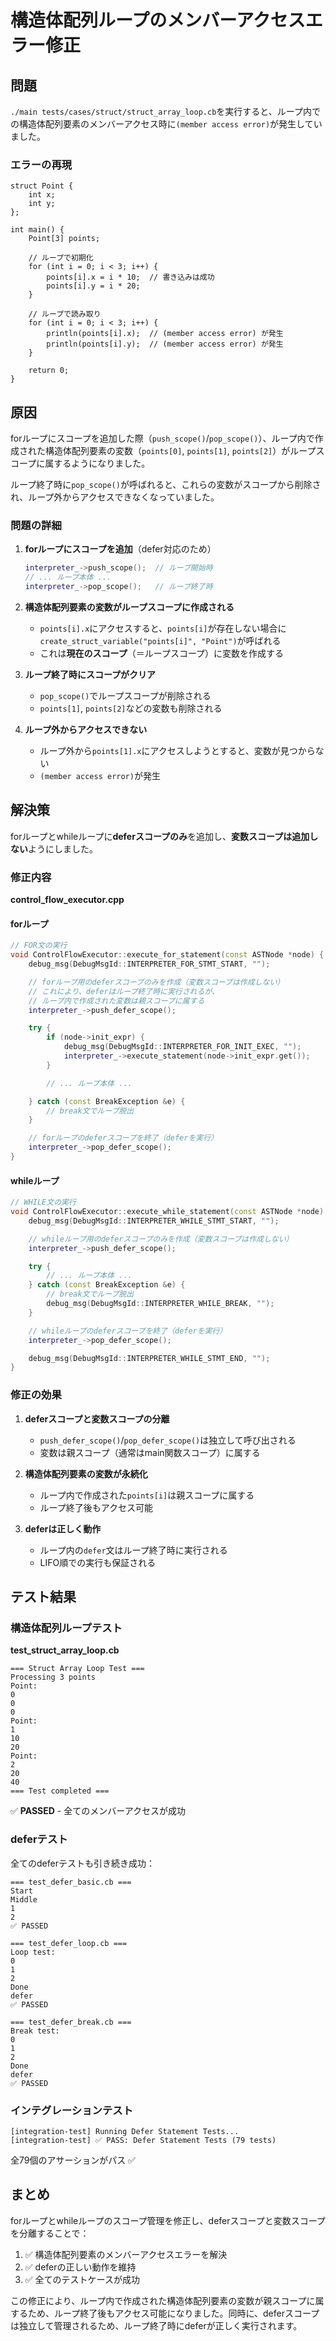 # 構造体配列ループのメンバーアクセスエラー修正

## 問題

`./main tests/cases/struct/struct_array_loop.cb`を実行すると、ループ内での構造体配列要素のメンバーアクセス時に`(member access error)`が発生していました。

### エラーの再現

```cb
struct Point {
    int x;
    int y;
};

int main() {
    Point[3] points;
    
    // ループで初期化
    for (int i = 0; i < 3; i++) {
        points[i].x = i * 10;  // 書き込みは成功
        points[i].y = i * 20;
    }
    
    // ループで読み取り
    for (int i = 0; i < 3; i++) {
        println(points[i].x);  // (member access error) が発生
        println(points[i].y);  // (member access error) が発生
    }
    
    return 0;
}
```

## 原因

forループにスコープを追加した際（`push_scope()`/`pop_scope()`）、ループ内で作成された構造体配列要素の変数（`points[0]`, `points[1]`, `points[2]`）がループスコープに属するようになりました。

ループ終了時に`pop_scope()`が呼ばれると、これらの変数がスコープから削除され、ループ外からアクセスできなくなっていました。

### 問題の詳細

1. **forループにスコープを追加**（defer対応のため）
   ```cpp
   interpreter_->push_scope();  // ループ開始時
   // ... ループ本体 ...
   interpreter_->pop_scope();   // ループ終了時
   ```

2. **構造体配列要素の変数がループスコープに作成される**
   - `points[i].x`にアクセスすると、`points[i]`が存在しない場合に`create_struct_variable("points[i]", "Point")`が呼ばれる
   - これは**現在のスコープ**（＝ループスコープ）に変数を作成する

3. **ループ終了時にスコープがクリア**
   - `pop_scope()`でループスコープが削除される
   - `points[1]`, `points[2]`などの変数も削除される

4. **ループ外からアクセスできない**
   - ループ外から`points[1].x`にアクセスしようとすると、変数が見つからない
   - `(member access error)`が発生

## 解決策

forループとwhileループに**deferスコープのみ**を追加し、**変数スコープは追加しない**ようにしました。

### 修正内容

**control_flow_executor.cpp**

#### forループ
```cpp
// FOR文の実行
void ControlFlowExecutor::execute_for_statement(const ASTNode *node) {
    debug_msg(DebugMsgId::INTERPRETER_FOR_STMT_START, "");

    // forループ用のdeferスコープのみを作成（変数スコープは作成しない）
    // これにより、deferはループ終了時に実行されるが、
    // ループ内で作成された変数は親スコープに属する
    interpreter_->push_defer_scope();

    try {
        if (node->init_expr) {
            debug_msg(DebugMsgId::INTERPRETER_FOR_INIT_EXEC, "");
            interpreter_->execute_statement(node->init_expr.get());
        }

        // ... ループ本体 ...

    } catch (const BreakException &e) {
        // break文でループ脱出
    }

    // forループのdeferスコープを終了（deferを実行）
    interpreter_->pop_defer_scope();
}
```

#### whileループ
```cpp
// WHILE文の実行
void ControlFlowExecutor::execute_while_statement(const ASTNode *node) {
    debug_msg(DebugMsgId::INTERPRETER_WHILE_STMT_START, "");

    // whileループ用のdeferスコープのみを作成（変数スコープは作成しない）
    interpreter_->push_defer_scope();

    try {
        // ... ループ本体 ...
    } catch (const BreakException &e) {
        // break文でループ脱出
        debug_msg(DebugMsgId::INTERPRETER_WHILE_BREAK, "");
    }

    // whileループのdeferスコープを終了（deferを実行）
    interpreter_->pop_defer_scope();

    debug_msg(DebugMsgId::INTERPRETER_WHILE_STMT_END, "");
}
```

### 修正の効果

1. **deferスコープと変数スコープの分離**
   - `push_defer_scope()`/`pop_defer_scope()`は独立して呼び出される
   - 変数は親スコープ（通常はmain関数スコープ）に属する

2. **構造体配列要素の変数が永続化**
   - ループ内で作成された`points[i]`は親スコープに属する
   - ループ終了後もアクセス可能

3. **deferは正しく動作**
   - ループ内の`defer`文はループ終了時に実行される
   - LIFO順での実行も保証される

## テスト結果

### 構造体配列ループテスト

**test_struct_array_loop.cb**
```
=== Struct Array Loop Test ===
Processing 3 points
Point:
0
0
0
Point:
1
10
20
Point:
2
20
40
=== Test completed ===
```
✅ **PASSED** - 全てのメンバーアクセスが成功

### deferテスト

全てのdeferテストも引き続き成功：

```
=== test_defer_basic.cb ===
Start
Middle
1
2
✅ PASSED

=== test_defer_loop.cb ===
Loop test:
0
1
2
Done
defer
✅ PASSED

=== test_defer_break.cb ===
Break test:
0
1
2
Done
defer
✅ PASSED
```

### インテグレーションテスト

```
[integration-test] Running Defer Statement Tests...
[integration-test] ✅ PASS: Defer Statement Tests (79 tests)
```

全79個のアサーションがパス ✅

## まとめ

forループとwhileループのスコープ管理を修正し、deferスコープと変数スコープを分離することで：

1. ✅ 構造体配列要素のメンバーアクセスエラーを解決
2. ✅ deferの正しい動作を維持
3. ✅ 全てのテストケースが成功

この修正により、ループ内で作成された構造体配列要素の変数が親スコープに属するため、ループ終了後もアクセス可能になりました。同時に、deferスコープは独立して管理されるため、ループ終了時にdeferが正しく実行されます。
